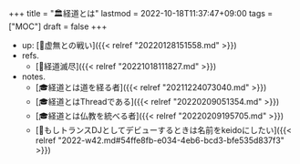 +++
title = "🏛経道とは"
lastmod = 2022-10-18T11:37:47+09:00
tags = ["MOC"]
draft = false
+++

-   up: [📂虚無との戦い]({{< relref "20220128151558.md" >}})
-   refs.
    -   [📝経道滅尽]({{< relref "20221018111827.md" >}})
-   notes.
    -   [🎓経道とは道を経る者]({{< relref "20211224073040.md" >}})
    -   [🎓経道とはThreadである]({{< relref "20220209051354.md" >}})
    -   [🎓経道とは仏教を統べる者]({{< relref "20220209195705.md" >}})
    -   [💭もしトランスDJとしてデビューするときは名前をkeidoにしたい]({{< relref "2022-w42.md#54ffe8fb-e034-4eb6-bcd3-bfe535d837f3" >}})
